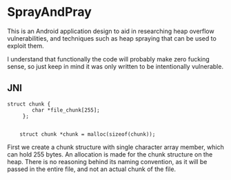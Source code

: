 # SprayAndPray
This is an Android application design to aid in researching heap overflow vulnerabilities, and techniques such as heap spraying that can be used to exploit them.

I understand that functionally the code will probably make zero fucking sense, so just keep in mind it was only written to be intentionally vulnerable.


## JNI

```
struct chunk {
        char *file_chunk[255];
     };


    struct chunk *chunk = malloc(sizeof(chunk));
```

First we create a chunk structure with single character array member, which can hold 255 bytes.  An allocation is made for the chunk structure on the heap.  There is no reasoning behind its naming convention, as it will be passed in the entire file, and not an actual chunk of the file.
